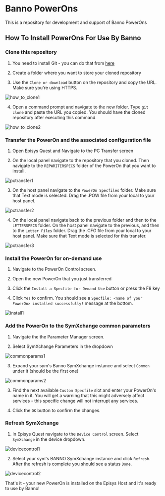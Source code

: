 
# Banno PowerOns



This is a repository for development and support of Banno PowerOns 




## How To Install PowerOns For Use By Banno



### Clone this repository

1. You need to install Git - you can do that from [here](https://git-scm.com/)

2. Create a folder where you want to store your cloned repository

3. Use the `Clone or download` button on the repository and copy the URL. Make sure you're using HTTPS.

![how_to_clone1](docs/images/clone1.png)

4. Open a command prompt and navigate to the new folder. Type `git clone` and paste the URL you copied. You should have the cloned repository after executing this command.

![how_to_clone2](docs/images/clone2.png)

### Transfer the PowerOn and the associated configuration file

1. Open Episys Quest and Navigate to the PC Transfer screen

2. On the local panel navigate to the repository that you cloned. Then navigate to the `REPWRITERSPECS` folder of the PowerOn that you want to install.

![pctransfer1](docs/images/pctransfer1.png)

3. On the host panel navigate to the `PowerOn Specfiles` folder. Make sure that Text mode is selected. Drag the .POW file from your local to your host panel.

![pctransfer2](docs/images/pctransfer2.png)

4. On the local panel navigate back to the previous folder and then to the `LETTERSPECS` folder. On the host panel navigate to the previous, and then to the `Letter Files` folder. Drag the .CFG file from your local to your host panel. Make sure that Text mode is selected for this transfer.

![pctransfer3](docs/images/pctransfer3.png)

### Install the PowerOn for on-demand use

1. Navigate to the PowerOn Control screen.

2. Open the new PowerOn that you just transferred

3. Click the `Install a Specfile for Demand Use` button or press the F8 key

4. Click `Yes` to confirm. You should see a `Specfile: <name of your PowerOn> installed successfully!` message at the bottom.

![install1](docs/images/install1.png)

### Add the PowerOn to the SymXchange common parameters

1. Navigate the the Parameter Manager screen.

2. Select SymXchange Parameters in the dropdown

![commonparams1](docs/images/commonparams1.png)

3. Expand your sym's Banno SymXchange instance and select `Common` under it (should be the first one)

![commonparams2](docs/images/commonparams2.png)

3. Find the next available `Custom Specfile` slot and enter your PowerOn's name in it. You will get a warning that this might adversely affect services - this specific change will not interrupt any services.

4. Click the `OK` button to confirm the changes.

### Refresh SymXchange

1. In Episys Quest navigate to the `Device Control` screen. Select `SymXchange` in the device dropdown.

![devicecontrol1](docs/images/devicecontrol1.png)

2. Select your sym's BANNO SymXchange instance and click `Refresh`. After the refresh is complete you should see a status `Done`.

![devicecontrol2](docs/images/devicecontrol2.png)


That's it - your new PowerOn is installed on the Episys Host and it's ready to use by Banno!
